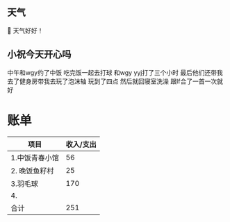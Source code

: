 ## 天气
🔆
天气好好！


## 小祝今天开心吗
中午和wgy约了中饭
吃完饭一起去打球
和wgy yyj打了三个小时
最后他们还带我去了健身房带我去玩了泡沫轴
玩到了四点
然后就回寝室洗澡
跟lf合了一首一次就好


# 账单
| 项目 | 收入/支出 |
| ---- | --------- |
| 1.中饭青春小馆  | 56          |
| 2. 晚饭鱼籽村  | 25          |
| 3.羽毛球   |  170         |
| 4.   |           |
| 合计     | 251          |
